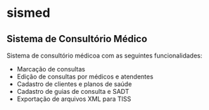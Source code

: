 # sismed
## Sistema de Consultório Médico 

Sistema de consultório médicoa com as seguintes funcionalidades:

- Marcação de consultas 
- Edição de consultas por médicos e atendentes
- Cadastro de clientes e planos de saúde
- Cadastro de guias de consulta e SADT
- Exportação de arquivos XML para TISS

